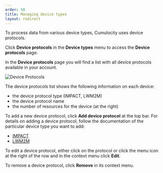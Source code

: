 ```yaml
---
order: 50
title: Managing device types
layout: redirect
---
```



To process data from various device types, Cumulocity uses device protocols.

Click **Device protocols** in the **Device types** menu to access the **Device protocols** page.

In the **Device protocols** page you will find a list with all device protocols available in your account.

![Device Protocols](/guides/images/users-guide/DeviceManagement/devmgmt-devicetypes-deviceprotocols.png)

The device protocols list shows the following information on each device:

* the device protocol type (IMPACT, LWM2M)
* the device protocol name 
* the number of resources for the device (at the right)

To add a new device protocol, click **Add device protocol** at the top bar. For details on adding a device protocol, follow the documentation of the particular device type you want to add:

* [IMPACT](/guides/users-guide/optional-services#nokia-impact)
* [LWM2M](/guides/users-guide/optional-services#lwm2m)

To edit a device protocol, either click on the protocol or click the menu icon at the right of the row and in the context menu click **Edit**. 

To remove a device protocol, click **Remove** in its context menu.